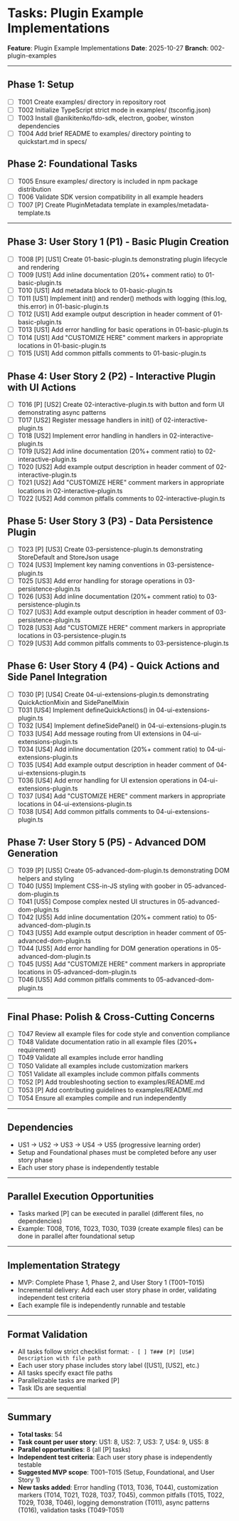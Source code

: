 # Tasks: Plugin Example Implementations

**Feature**: Plugin Example Implementations
**Date**: 2025-10-27
**Branch**: 002-plugin-examples

---

## Phase 1: Setup

- [ ] T001 Create examples/ directory in repository root
- [ ] T002 Initialize TypeScript strict mode in examples/ (tsconfig.json)
- [ ] T003 Install @anikitenko/fdo-sdk, electron, goober, winston dependencies
- [ ] T004 Add brief README to examples/ directory pointing to quickstart.md in specs/

## Phase 2: Foundational Tasks

- [ ] T005 Ensure examples/ directory is included in npm package distribution
- [ ] T006 Validate SDK version compatibility in all example headers
- [ ] T007 [P] Create PluginMetadata template in examples/metadata-template.ts

---

## Phase 3: User Story 1 (P1) - Basic Plugin Creation

- [ ] T008 [P] [US1] Create 01-basic-plugin.ts demonstrating plugin lifecycle and rendering
- [ ] T009 [US1] Add inline documentation (20%+ comment ratio) to 01-basic-plugin.ts
- [ ] T010 [US1] Add metadata block to 01-basic-plugin.ts
- [ ] T011 [US1] Implement init() and render() methods with logging (this.log, this.error) in 01-basic-plugin.ts
- [ ] T012 [US1] Add example output description in header comment of 01-basic-plugin.ts
- [ ] T013 [US1] Add error handling for basic operations in 01-basic-plugin.ts
- [ ] T014 [US1] Add "CUSTOMIZE HERE" comment markers in appropriate locations in 01-basic-plugin.ts
- [ ] T015 [US1] Add common pitfalls comments to 01-basic-plugin.ts

## Phase 4: User Story 2 (P2) - Interactive Plugin with UI Actions

- [ ] T016 [P] [US2] Create 02-interactive-plugin.ts with button and form UI demonstrating async patterns
- [ ] T017 [US2] Register message handlers in init() of 02-interactive-plugin.ts
- [ ] T018 [US2] Implement error handling in handlers in 02-interactive-plugin.ts
- [ ] T019 [US2] Add inline documentation (20%+ comment ratio) to 02-interactive-plugin.ts
- [ ] T020 [US2] Add example output description in header comment of 02-interactive-plugin.ts
- [ ] T021 [US2] Add "CUSTOMIZE HERE" comment markers in appropriate locations in 02-interactive-plugin.ts
- [ ] T022 [US2] Add common pitfalls comments to 02-interactive-plugin.ts

## Phase 5: User Story 3 (P3) - Data Persistence Plugin

- [ ] T023 [P] [US3] Create 03-persistence-plugin.ts demonstrating StoreDefault and StoreJson usage
- [ ] T024 [US3] Implement key naming conventions in 03-persistence-plugin.ts
- [ ] T025 [US3] Add error handling for storage operations in 03-persistence-plugin.ts
- [ ] T026 [US3] Add inline documentation (20%+ comment ratio) to 03-persistence-plugin.ts
- [ ] T027 [US3] Add example output description in header comment of 03-persistence-plugin.ts
- [ ] T028 [US3] Add "CUSTOMIZE HERE" comment markers in appropriate locations in 03-persistence-plugin.ts
- [ ] T029 [US3] Add common pitfalls comments to 03-persistence-plugin.ts

## Phase 6: User Story 4 (P4) - Quick Actions and Side Panel Integration

- [ ] T030 [P] [US4] Create 04-ui-extensions-plugin.ts demonstrating QuickActionMixin and SidePanelMixin
- [ ] T031 [US4] Implement defineQuickActions() in 04-ui-extensions-plugin.ts
- [ ] T032 [US4] Implement defineSidePanel() in 04-ui-extensions-plugin.ts
- [ ] T033 [US4] Add message routing from UI extensions in 04-ui-extensions-plugin.ts
- [ ] T034 [US4] Add inline documentation (20%+ comment ratio) to 04-ui-extensions-plugin.ts
- [ ] T035 [US4] Add example output description in header comment of 04-ui-extensions-plugin.ts
- [ ] T036 [US4] Add error handling for UI extension operations in 04-ui-extensions-plugin.ts
- [ ] T037 [US4] Add "CUSTOMIZE HERE" comment markers in appropriate locations in 04-ui-extensions-plugin.ts
- [ ] T038 [US4] Add common pitfalls comments to 04-ui-extensions-plugin.ts

## Phase 7: User Story 5 (P5) - Advanced DOM Generation

- [ ] T039 [P] [US5] Create 05-advanced-dom-plugin.ts demonstrating DOM helpers and styling
- [ ] T040 [US5] Implement CSS-in-JS styling with goober in 05-advanced-dom-plugin.ts
- [ ] T041 [US5] Compose complex nested UI structures in 05-advanced-dom-plugin.ts
- [ ] T042 [US5] Add inline documentation (20%+ comment ratio) to 05-advanced-dom-plugin.ts
- [ ] T043 [US5] Add example output description in header comment of 05-advanced-dom-plugin.ts
- [ ] T044 [US5] Add error handling for DOM generation operations in 05-advanced-dom-plugin.ts
- [ ] T045 [US5] Add "CUSTOMIZE HERE" comment markers in appropriate locations in 05-advanced-dom-plugin.ts
- [ ] T046 [US5] Add common pitfalls comments to 05-advanced-dom-plugin.ts

---

## Final Phase: Polish & Cross-Cutting Concerns

- [ ] T047 Review all example files for code style and convention compliance
- [ ] T048 Validate documentation ratio in all example files (20%+ requirement)
- [ ] T049 Validate all examples include error handling
- [ ] T050 Validate all examples include customization markers
- [ ] T051 Validate all examples include common pitfalls comments
- [ ] T052 [P] Add troubleshooting section to examples/README.md
- [ ] T053 [P] Add contributing guidelines to examples/README.md
- [ ] T054 Ensure all examples compile and run independently

---

## Dependencies

- US1 → US2 → US3 → US4 → US5 (progressive learning order)
- Setup and Foundational phases must be completed before any user story phase
- Each user story phase is independently testable

---

## Parallel Execution Opportunities

- Tasks marked [P] can be executed in parallel (different files, no dependencies)
- Example: T008, T016, T023, T030, T039 (create example files) can be done in parallel after foundational setup

---

## Implementation Strategy

- MVP: Complete Phase 1, Phase 2, and User Story 1 (T001–T015)
- Incremental delivery: Add each user story phase in order, validating independent test criteria
- Each example file is independently runnable and testable

---

## Format Validation

- All tasks follow strict checklist format: `- [ ] T### [P] [US#] Description with file path`
- Each user story phase includes story label ([US1], [US2], etc.)
- All tasks specify exact file paths
- Parallelizable tasks are marked [P]
- Task IDs are sequential

---

## Summary

- **Total tasks**: 54
- **Task count per user story**: US1: 8, US2: 7, US3: 7, US4: 9, US5: 8
- **Parallel opportunities**: 8 (all [P] tasks)
- **Independent test criteria**: Each user story phase is independently testable
- **Suggested MVP scope**: T001–T015 (Setup, Foundational, and User Story 1)
- **New tasks added**: Error handling (T013, T036, T044), customization markers (T014, T021, T028, T037, T045), common pitfalls (T015, T022, T029, T038, T046), logging demonstration (T011), async patterns (T016), validation tasks (T049-T051)
